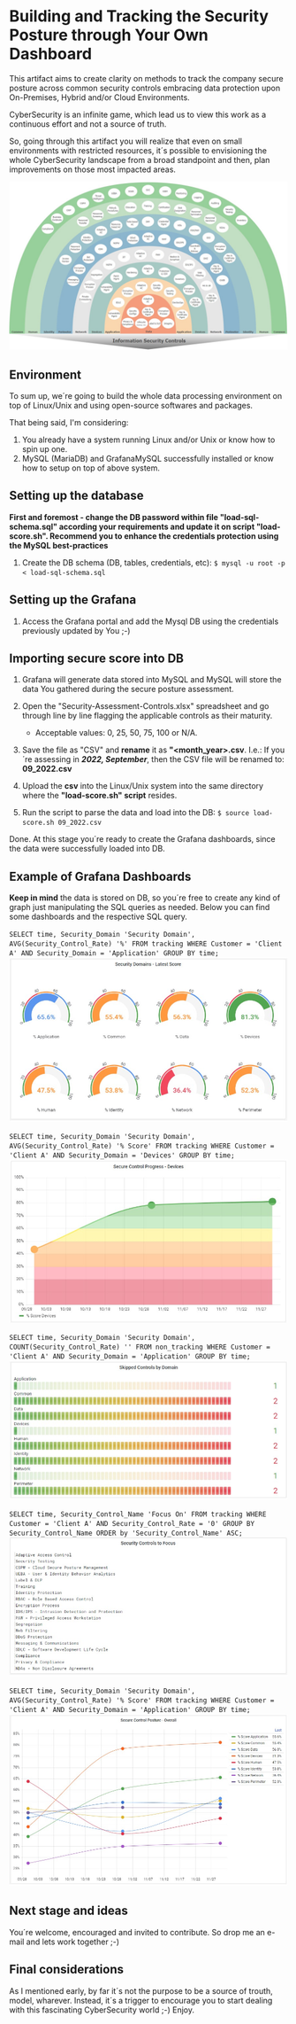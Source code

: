 # Building and Tracking the Security Posture through Your Own Dashboard

This artifact aims to create clarity on methods to track the company secure posture across common security controls embracing data protection upon On-Premises, Hybrid and/or Cloud Environments.

CyberSecurity is an infinite game, which lead us to view this work as a continuous effort and not a source of truth.

So, going through this artifact you will realize that even on small environments with restricted resources, it´s possible to envisioning the whole CyberSecurity landscape from a broad standpoint and then, plan improvements on those most impacted areas.

![InformationSecurityControl](https://github.com/robertson-diasjr/security-labs/blob/main/PostureDashboard/6.jpg)

## Environment

To sum up, we´re going to build the whole data processing environment on top of Linux/Unix and using open-source softwares and packages.

That being said, I'm considering:

1. You already have a system running Linux and/or Unix or know how to spin up one.
2. MySQL (MariaDB) and GrafanaMySQL successfully installed or know how to setup on top of above system.

## Setting up the database

**First and foremost - change the DB password within file "load-sql-schema.sql" according your requirements and update it on script "load-score.sh". Recommend you to enhance the credentials protection using the MySQL best-practices**

1. Create the DB schema (DB, tables, credentials, etc): `$ mysql -u root -p < load-sql-schema.sql`

## Setting up the Grafana
1. Access the Grafana portal and add the Mysql DB using the credentials previously updated by You ;-)

## Importing secure score into DB
1. Grafana will generate data stored into MySQL and MySQL will store the data You gathered during the secure posture assessment.

2. Open the "Security-Assessment-Controls.xlsx" spreadsheet and go through line by line flagging the applicable controls as their maturity.
   - Acceptable values: 0, 25, 50, 75, 100 or N/A.

3. Save the file as "CSV" and **rename** it as **"<month_year>.csv**. I.e.: If you´re assessing in ***2022, September***, then the CSV file will be renamed to: **09_2022.csv**

4. Upload the **csv** into the Linux/Unix system into the same directory where the **"load-score.sh" script** resides.

5. Run the script to parse the data and load into the DB: `$ source load-score.sh 09_2022.csv`

Done. At this stage you´re ready to create the Grafana dashboards, since the data were successfully loaded into DB.

## Example of Grafana Dashboards

**Keep in mind** the data is stored on DB, so you´re free to create any kind of graph just manipulating the SQL queries as needed. 
Below you can find some dashboards and the respective SQL query.


`SELECT time, Security_Domain 'Security Domain', AVG(Security_Control_Rate) '%' FROM tracking WHERE Customer = 'Client A' AND Security_Domain = 'Application' GROUP BY time;`
![Latest_Score](https://github.com/robertson-diasjr/security-labs/blob/main/PostureDashboard/1.jpg)

`SELECT time, Security_Domain 'Security Domain', AVG(Security_Control_Rate) '% Score' FROM tracking WHERE Customer = 'Client A' AND Security_Domain = 'Devices' GROUP BY time;`
![Progress](https://github.com/robertson-diasjr/security-labs/blob/main/PostureDashboard/2.jpg)

`SELECT time, Security_Domain 'Security Domain', COUNT(Security_Control_Rate) '' FROM non_tracking WHERE Customer = 'Client A' AND Security_Domain = 'Application' GROUP BY time;`
![Progress](https://github.com/robertson-diasjr/security-labs/blob/main/PostureDashboard/3.jpg)

`SELECT time, Security_Control_Name 'Focus On' FROM tracking WHERE Customer = 'Client A' AND Security_Control_Rate = '0' GROUP BY Security_Control_Name ORDER by 'Security_Control_Name' ASC;`
![ToFocus](https://github.com/robertson-diasjr/security-labs/blob/main/PostureDashboard/4.jpg)

`SELECT time, Security_Domain 'Security Domain', AVG(Security_Control_Rate) '% Score' FROM tracking WHERE Customer = 'Client A' AND Security_Domain = 'Application' GROUP BY time;`
![OverallPosture](https://github.com/robertson-diasjr/security-labs/blob/main/PostureDashboard/5.jpg)

## Next stage and ideas
You´re welcome, encouraged and invited to contribute. So drop me an e-mail and lets work together ;-)

## Final considerations
As I mentioned early, by far it´s not the purpose to be a source of trouth, model, wharever. Instead, it´s a trigger to encourage you to start dealing with this fascinating CyberSecurity world ;-) Enjoy.
